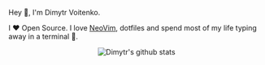 <!--<div align="center">
<img src="https://rishavanand.github.io/static/images/greetings.gif" align="center" width=70% />
</div>
-->
Hey 👋, I'm Dimytr Voitenko.

I ❤ Open Source. I love [NeoVim](https://neovim.io), dotfiles and spend most of my life typing away in a terminal 🙈.

<div align="center">
 
![Dimytr's github stats](https://github-readme-stats.vercel.app/api?username=voitd&hide=issues&show_icons=true&theme=react)

</div>  


<!-- [![Top Langs](https://github-readme-stats.vercel.app/api/top-langs/?username=voitd&layout=compact)](https://github.com/anuraghazra/github-readme-stats)

<!--
**voitd/voitd** is a ✨ _special_ ✨ repository because its `README.md` (this file) appears on your GitHub profile.

Here are some ideas to get you started:

- 🔭 I’m currently working on ...
- 🌱 I’m currently learning ...
- 👯 I’m looking to collaborate on ...
- 🤔 I’m looking for help with ...
- 💬 Ask me about ...
- 📫 How to reach me: ...
- 😄 Pronouns: ...
- ⚡ Fun fact: ...
Currently learning [Elixir](https://elixir-lang.org)
-  Web-developer at [CodeBattle](https://codebattle.hexlet.io)
-  Currently learning [Lua](http://www.lua.org)
[![Github](https://img.shields.io/github/followers/voitd?label=Follow&style=social)](https://github.com/voitd)
-->

